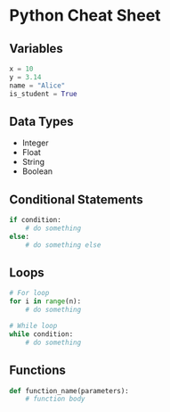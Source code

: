 # Python Cheat Sheet

## Variables

```python
x = 10
y = 3.14
name = "Alice"
is_student = True
```
## Data Types
- Integer
- Float
- String
- Boolean

## Conditional Statements
```python
if condition:
    # do something
else:
    # do something else
```
## Loops
```python
# For loop
for i in range(n):
    # do something

# While loop
while condition:
    # do something
```
## Functions
```python
def function_name(parameters):
    # function body
```
